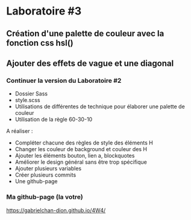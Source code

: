 # Laboratoire #3
## Création d'une palette de couleur avec la fonction css hsl()
## Ajouter des effets de vague et une diagonal

### Continuer la version du Laboratoire #2
- Dossier Sass
- style.scss
- Utilisations de différentes de technique pour élaborer une palette de couleur
- Utilisation de la règle 60-30-10


A réaliser :
- Compléter chacune des règles de style des éléments H
- Changer les couleur de background et couleur des H
- Ajouter les éléments bouton, lien a, blockquotes
- Améliorer le design général sans être trop spécifique
- Ajouter plusieurs variables
- Créer plusieurs commits
- Une github-page

### Ma github-page (la votre)
https://gabrielchan-dion.github.io/4W4/